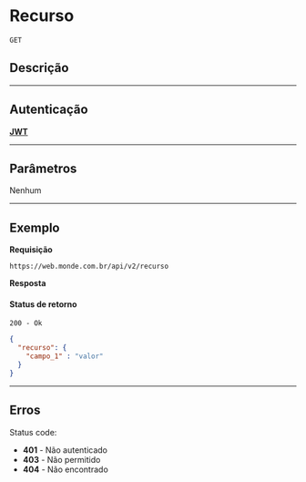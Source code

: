 # Recurso

    GET

## Descrição

***

## Autenticação
**[JWT](v1/authentication/POST_tokens.md)**

***

## Parâmetros
  Nenhum

***

## Exemplo
  **Requisição**

    https://web.monde.com.br/api/v2/recurso

  **Resposta**

  #### Status de retorno
    200 - Ok

  ``` json
  {
    "recurso": {
      "campo_1" : "valor"
    }
  }
  ```
  
***

## Erros
  Status code:
  - **401** - Não autenticado
  - **403** - Não permitido
  - **404** - Não encontrado